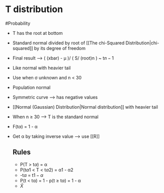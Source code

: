 # T distribution
#Probability 
- T has the root at bottom
- Standard normal divided by root of [[The chi-Squared Distribution|chi-squared]] by its degree of freedom
- Final result --> ( (xbar) - µ )/ ( S/ (root)n ) ~ t$n-1$
- Like normal with heavier tail
- Use when σ unknown and n < 30
- Population normal 
- Symmetric curve --> has negative values
-  [[Normal (Gaussian) Distribution|Normal distribution]] with heavier tail
- When n ≥ 30 --> T is the standard normal
- F(t$α$) = 1 - α
- Get α by taking inverse value --> use [[R]]

  ## Rules
  - P(T > t$α$) = α
  - P(t$α1$ < T <  t$α2$) = α1 - α2
  - -t$α$ = t$1-α$
  - P(t < tα) = 1 - p(t ≥ t*α*) = 1 - α
  - $\bar{X}$